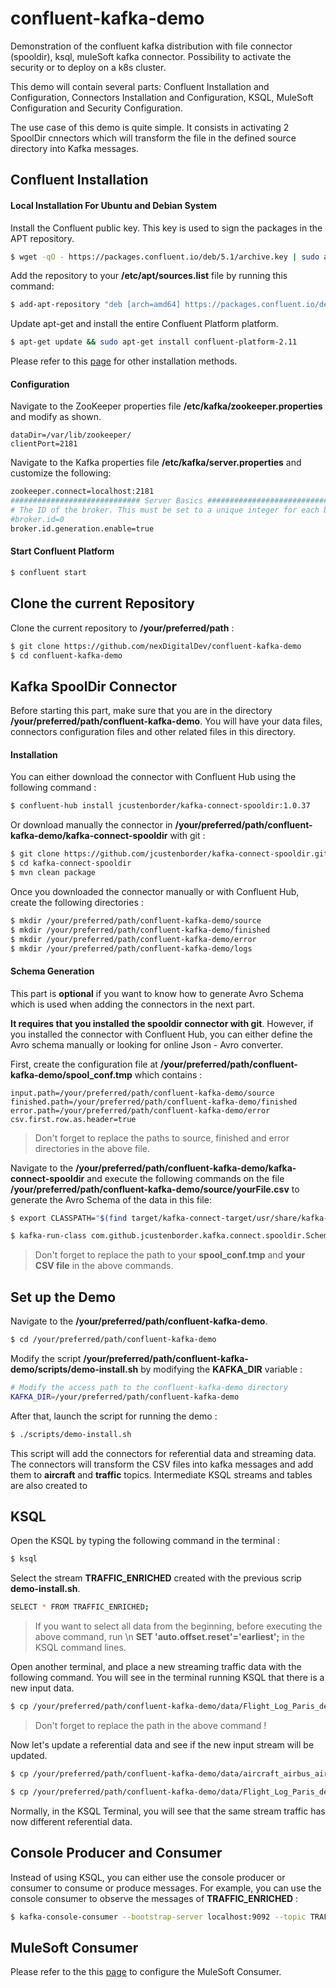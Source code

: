 # confluent-kafka-demo



Demonstration of the confluent kafka distribution with file connector (spooldir), ksql, muleSoft kafka connector. Possibility to activate the security or to deploy on a k8s cluster.

This demo will contain several parts: Confluent Installation and Configuration, Connectors Installation and Configuration, KSQL, MuleSoft Configuration and Security Configuration.

The use case of this demo is quite simple. It consists in activating 2 SpoolDir cnnectors which will transform the file in the defined source directory into Kafka messages.

## Confluent Installation

#### 		Local Installation For Ubuntu and Debian System

Install the Confluent public key. This key is used to sign the packages in the APT
repository.

```bash
$ wget -qO - https://packages.confluent.io/deb/5.1/archive.key | sudo apt-key add -
```

Add the repository to your **/etc/apt/sources.list** file by running this command:

```bash
$ add-apt-repository "deb [arch=amd64] https://packages.confluent.io/deb/5.1 stable main"
```

Update apt-get and install the entire Confluent Platform platform.

```bash
$ apt-get update && sudo apt-get install confluent-platform-2.11
```

Please refer to this [page](https://docs.confluent.io/current/installation/installing_cp/index.html) for other installation methods.

#### 		Configuration

Navigate to the ZooKeeper properties file **/etc/kafka/zookeeper.properties** and modify as shown.

```
dataDir=/var/lib/zookeeper/
clientPort=2181
```

Navigate to the Kafka properties file **/etc/kafka/server.properties** and customize the following:

```bash
zookeeper.connect=localhost:2181
############################# Server Basics #############################
# The ID of the broker. This must be set to a unique integer for each broker.
#broker.id=0
broker.id.generation.enable=true
```

#### 		Start Confluent Platform

```bash
$ confluent start
```

## Clone the current Repository

Clone the current repository to **/your/preferred/path** :
```bash
$ git clone https://github.com/nexDigitalDev/confluent-kafka-demo
$ cd confluent-kafka-demo
```

## Kafka SpoolDir Connector

Before starting this part, make sure that you are in the directory **/your/preferred/path/confluent-kafka-demo**. You will have your data files, connectors configuration files and other related files in this directory.

 

#### Installation

You can either download the connector with Confluent Hub using the following command :

```bash
$ confluent-hub install jcustenborder/kafka-connect-spooldir:1.0.37
```
Or download manually the connector in **/your/preferred/path/confluent-kafka-demo/kafka-connect-spooldir** with git :
```bash
$ git clone https://github.com/jcustenborder/kafka-connect-spooldir.git
$ cd kafka-connect-spooldir
$ mvn clean package
```
Once you downloaded the connector manually or with Confluent Hub, create the following directories :
```bash
$ mkdir /your/preferred/path/confluent-kafka-demo/source
$ mkdir /your/preferred/path/confluent-kafka-demo/finished
$ mkdir /your/preferred/path/confluent-kafka-demo/error
$ mkdir /your/preferred/path/confluent-kafka-demo/logs
```

#### Schema Generation

This part is **optional** if you want to know how to generate Avro Schema which is used when adding the connectors in the next part. 

**It requires that you installed the spooldir connector with git**. However, if you installed the connector with Confluent Hub, you can either define the Avro schema manually or looking for online Json - Avro converter.

First, create the configuration file at **/your/preferred/path/confluent-kafka-demo/spool_conf.tmp** which contains : 
```
input.path=/your/preferred/path/confluent-kafka-demo/source
finished.path=/your/preferred/path/confluent-kafka-demo/finished
error.path=/your/preferred/path/confluent-kafka-demo/error
csv.first.row.as.header=true
```
> Don't forget to replace the paths to source, finished and error directories in the above file.


Navigate to the **/your/preferred/path/confluent-kafka-demo/kafka-connect-spooldir** and execute the following commands on the file **/your/preferred/path/confluent-kafka-demo/source/yourFile.csv** to generate the Avro Schema of the data in this file:
```bash
$ export CLASSPATH="$(find target/kafka-connect-target/usr/share/kafka-connect/kafka-connect-spooldir/ -type f -name '*.jar' | tr '\n' ':')"

$ kafka-run-class com.github.jcustenborder.kafka.connect.spooldir.SchemaGenerator -t csv -f /your/preferred/path/confluent-kafka-demo/source/yourFile.csv -c /your/preferred/path/confluent-kafka-demo/spool_conf.tmp

```
> Don't forget to replace the path to your **spool_conf.tmp** and **your CSV file** in the above commands.

## Set up the Demo

Navigate to the **/your/preferred/path/confluent-kafka-demo**.
```bash
$ cd /your/preferred/path/confluent-kafka-demo
```

Modify the script **/your/preferred/path/confluent-kafka-demo/scripts/demo-install.sh** by modifying the **KAFKA_DIR** variable :

```bash
# Modify the access path to the confluent-kafka-demo directory
KAFKA_DIR=/your/preferred/path/confluent-kafka-demo 
```
After that, launch the script for running the demo :
```bash
$ ./scripts/demo-install.sh
```
This script will add the connectors for referential data and streaming data. The connectors will transform the CSV files into kafka messages and add them to **aircraft** and **traffic** topics. Intermediate KSQL streams and tables are also created to 

## KSQL

Open the KSQL by typing the following command in the terminal :

```bash
$ ksql
```

Select the stream **TRAFFIC_ENRICHED** created with the previous scrip **demo-install.sh**. 

```bash
SELECT * FROM TRAFFIC_ENRICHED;
```
> If you want to select all data from the beginning, before executing the above command, run \n
**SET 'auto.offset.reset'='earliest';** in the KSQL command lines.

Open another terminal, and place a new streaming traffic data with the following command. You will see in the terminal running KSQL that there is a new input data.

```bash
$ cp /your/preferred/path/confluent-kafka-demo/data/Flight_Log_Paris_demoUpdateBEFORE02fev_2019.csv /your/preferred/path/confluent-kafka-demo/source/
```
> Don't forget to replace the path in the above command !

Now let's update a referential data and see if the new input stream will be updated.

```bash
$ cp /your/preferred/path/confluent-kafka-demo/data/aircraft_airbus_airfrance_demoUpdate.csv /your/preferred/path/confluent-kafka-demo/source/

$ cp /your/preferred/path/confluent-kafka-demo/data/Flight_Log_Paris_demoUpdateAFTER02fev_2019.csv /your/preferred/path/confluent-kafka-demo/source/
```

Normally, in the KSQL Terminal, you will see that the same stream traffic has now different referential data.

## Console Producer and Consumer 

Instead of using KSQL, you can either use the console producer or consumer to consume or produce messages. For example, you can use the console consumer to observe the messages of **TRAFFIC_ENRICHED** : 

```bash
$ kafka-console-consumer --bootstrap-server localhost:9092 --topic TRAFFIC_ENRICHED --from-beginning --formatter kafka.tools.DefaultMessageFormatter --property print.key=true --property print.value=true  --property key.deserializer=org.apache.kafka.common.serialization.StringDeserializer --property value.deserializer=org.apache.kafka.common.serialization.StringDeserializer
```

## MuleSoft Consumer
Please refer to the this [page](https://github.com/nexDigitalDev/confluent-kafka-demo/blob/master/mule/README.md) to configure the MuleSoft Consumer.
